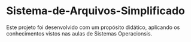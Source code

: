 # Sistema-de-Arquivos-Simplificado
Este projeto foi desenvolvido com um propósito didático, aplicando os conhecimentos vistos nas aulas de Sistemas Operacionsis.
